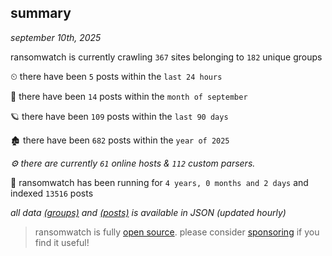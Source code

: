 
## summary
_september 10th, 2025_

ransomwatch is currently crawling `367` sites belonging to `182` unique groups

⏲ there have been `5` posts within the `last 24 hours`

🦈 there have been `14` posts within the `month of september`

🪐 there have been `109` posts within the `last 90 days`

🏚 there have been `682` posts within the `year of 2025`

_⚙️ there are currently `61` online hosts & `112` custom parsers._

🦕 ransomwatch has been running for `4 years, 0 months and 2 days` and indexed `13516` posts

_all data  [(groups)](http://https://dataleak.hopeless99.top//groups) and [(posts)](http://https://dataleak.hopeless99.top//posts) is available in JSON (updated hourly)_

> ransomwatch is fully [open source](https://github.com/joshhighet/ransomwatch#ransomwatch--). please consider [sponsoring](https://github.com/sponsors/joshhighet) if you find it useful!
